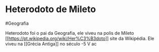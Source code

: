 # Heterodoto de Mileto
#Geografia 

Heterodoto foi o pai da Geografia, ele viveu na polis de Mileto
[[https://pt.wikipedia.org/wiki/Her%C3%B3doto]] site da Wikipédia. Ele viveu na [[Grécia Antiga]] no século -5 V ac